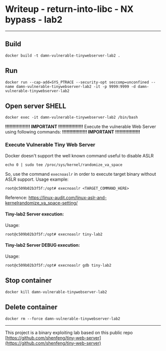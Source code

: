 # Writeup - return-into-libc - NX bypass - lab2

___

## Build

```
docker build -t damn-vulnerable-tinywebserver-lab2 .
```

## Run
```
docker run --cap-add=SYS_PTRACE --security-opt seccomp=unconfined --name damn-vulnerable-tinywebserver-lab2 -it -p 9999:9999 -d damn-vulnerable-tinywebserver-lab2 

```
## Open server SHELL
```
docker exec -it damn-vulnerable-tinywebserver-lab2 /bin/bash
```

**!!!!!!!!!!!!!!!!! IMPORTANT !!!!!!!!!!!!!!!!!**
Execute the vulnerable Web Server using following commands:
**!!!!!!!!!!!!!!!!! IMPORTANT !!!!!!!!!!!!!!!!!**


### Execute Vulnerable Tiny Web Server
Docker doesn't support the well known command useful to disable ASLR
```
echo 0 | sudo tee /proc/sys/kernel/randomize_va_space
```
So, use the command `execnoaslr` in order to execute target binary without ASLR support.
Usage example:
```
root@c509b02b3f5f:/opt# execnoaslr <TARGET_COMMAND_HERE>
```
Reference: https://linux-audit.com/linux-aslr-and-kernelrandomize_va_space-setting/

#### Tiny-lab2 Server execution:
Usage:
```
root@c509b02b3f5f:/opt# execnoaslr tiny-lab2
```
#### Tiny-lab2 Server DEBUG execution:
Usage:
```
root@c509b02b3f5f:/opt# execnoaslr gdb tiny-lab2
```

## Stop container
```
docker kill damn-vulnerable-tinywebserver-lab2   
```

## Delete container
```
docker rm --force damn-vulnerable-tinywebserver-lab2   
```

___
This project is a binary exploiting lab based on this public repo [https://github.com/shenfeng/tiny-web-server](https://github.com/shenfeng/tiny-web-server)
